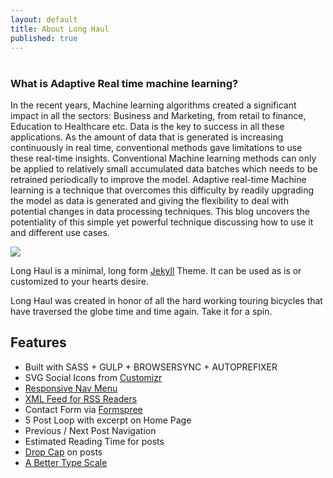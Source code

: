 ```yaml
---
layout: default
title: About Long Haul
published: true
---
```


<div class="post">
	<h1 class="pageTitle"> </h1>
  	<h3> What is Adaptive Real time machine learning?</h3>
  		<p>In the recent years, Machine learning algorithms created a significant impact in all the sectors: Business and Marketing, from retail to finance, Education to Healthcare etc. Data is the key to success in all these applications. As the amount of data that is generated is increasing continuously in real time, conventional methods gave limitations to use these real-time insights. Conventional Machine learning methods can only be applied to relatively small accumulated data batches which needs to be retrained periodically to improve the model. Adaptive real-time Machine learning is a technique that overcomes this difficulty by readily upgrading the model as data is generated and giving the flexibility to deal with potential changes in data processing techniques. This blog uncovers the potentiality of this simple yet powerful technique discussing how to use it and different use cases.</p>
  	<style>img {display: block;margin-left: auto;margin-right: auto;} </style>
	<img src="{{ '/assets/img/real_time_machine_learnin.jpg' | prepend: site.baseurl }}" >
	<p class="intro">Long Haul is a minimal,  long form <a href="http://jekyllrb.com">Jekyll</a> Theme. It can be used as is or customized to your hearts desire.</p>
	<p>Long Haul was created in honor of all the hard working touring bicycles that have traversed the globe time and time again. Take it for a spin.</p>
	<h2>Features</h2>
	<ul>
		<li>Built with SASS + GULP + BROWSERSYNC + AUTOPREFIXER</li>
  		<li>SVG Social Icons from <a href="http://customizr.net/icons/">Customizr</a></li>
  		<li><a href="http://responsive-nav.com/">Responsive Nav Menu</a></li>
  		<li><a href="https://github.com/snaptortoise/jekyll-rss-feeds">XML Feed for RSS Readers</a></li>
  		<li>Contact Form via <a href="http://formspree.io/">Formspree</a></li>
      <li>5 Post Loop with excerpt on Home Page</li>
  		<li>Previous / Next Post Navigation</li>
      <li>Estimated Reading Time for posts</li>
  		<li><a href="https://github.com/adobe-webplatform/dropcap.js">Drop Cap</a> on posts</li>
  		<li><a href="http://typecast.com/blog/a-more-modern-scale-for-web-typography">A Better Type Scale</a></li>
  	</ul>
</div>
